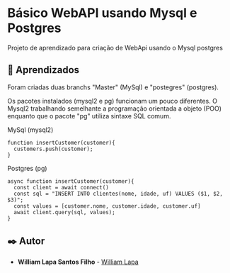 # Básico WebAPI usando Mysql e Postgres

Projeto de aprendizado para criação de WebApi usando o Mysql  postgres

## 🚀 Aprendizados

Foram criadas duas branchs "Master" (MySql) e "postegres" (postgres).

Os pacotes instalados (mysql2 e pg) funcionam um pouco diferentes.
O Mysql2 trabalhando semelhante a programação orientada a objeto (POO) enquanto que o pacote "pg" utiliza sintaxe SQL comum.

MySql (mysql2)
```
function insertCustomer(customer){
  customers.push(customer);
}
```

Postgres (pg)
```
async function insertCustomer(customer){
  const client = await connect()
  const sql = "INSERT INTO clientes(nome, idade, uf) VALUES ($1, $2, $3)";
  const values = [customer.nome, customer.idade, customer.uf]
  await client.query(sql, values);  
}
```


## ✒️ Autor

* **William Lapa Santos Filho** - [William Lapa](https://github.com/williamlapa)